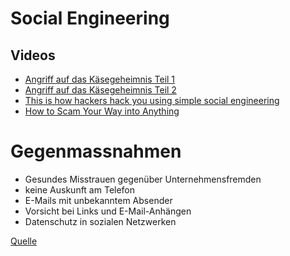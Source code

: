 # Social Engineering

## Videos

- [Angriff auf das Käsegeheimnis Teil 1](https://www.youtube.com/watch?v=NTp8bz-YFMI)
- [Angriff auf das Käsegeheimnis Teil 2](https://www.youtube.com/watch?v=s0V-TiAn7r8)
- [This is how hackers hack you using simple social engineering](https://youtu.be/lc7scxvKQOo)
- [How to Scam Your Way into Anything](https://www.youtube.com/watch?v=yY-lMkeZVuY)

# Gegenmassnahmen

- Gesundes Misstrauen gegenüber Unternehmensfremden
- keine Auskunft am Telefon
- E-Mails mit unbekanntem Absender
- Vorsicht bei Links und E-Mail-Anhängen
- Datenschutz in sozialen Netzwerken

[Quelle](https://www.ionos.de/digitalguide/server/sicherheit/social-engineering-die-sicherheitsluecke-auf-layer-8/)
